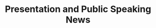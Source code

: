 ---
draft: false
title: "Presentation and Public Speaking News"
description: "The latest news from the presentation and public speaking world."
---